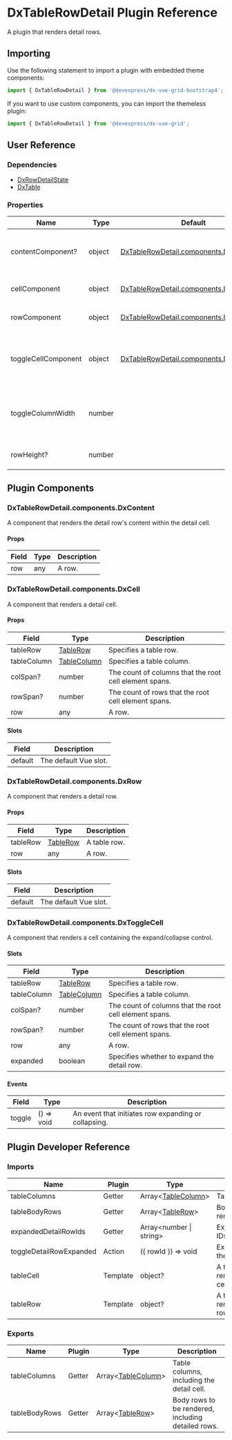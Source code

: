 # DxTableRowDetail Plugin Reference

A plugin that renders detail rows.

## Importing

Use the following statement to import a plugin with embedded theme components:

```js
import { DxTableRowDetail } from '@devexpress/dx-vue-grid-bootstrap4';
```

If you want to use custom components, you can import the themeless plugin:

```js
import { DxTableRowDetail } from '@devexpress/dx-vue-grid';
```

## User Reference

### Dependencies

- [DxRowDetailState](row-detail-state.md)
- [DxTable](table.md)

### Properties

Name | Type | Default | Description
-----|------|---------|------------
contentComponent? | object | [DxTableRowDetail.components.DxContent](#dxtablerowdetailcomponentsdxcontent) | A component that renders the detail row's content within the detail cell.
cellComponent | object | [DxTableRowDetail.components.DxCell](#dxtablerowdetailcomponentsdxcell) | A component that renders a detail cell.
rowComponent | object | [DxTableRowDetail.components.DxRow](#dxtablerowdetailcomponentsdxrow) | A component that renders a detail row.
toggleCellComponent | object | [DxTableRowDetail.components.DxToggleCell](#dxtablerowdetailcomponentsdxtogglecell) | A component that renders a cell containing the expand/collapse control.
toggleColumnWidth | number | | Specifies the width of the column containing expand/collapse controls.
rowHeight? | number | | Specifies the detail row height.

## Plugin Components

### DxTableRowDetail.components.DxContent

A component that renders the detail row's content within the detail cell.

#### Props

Field | Type | Description
------|------|------------
row | any | A row.

### DxTableRowDetail.components.DxCell

A component that renders a detail cell.

#### Props

Field | Type | Description
------|------|------------
tableRow | [TableRow](table.md#tablerow) | Specifies a table row.
tableColumn | [TableColumn](table.md#tablecolumn) | Specifies a table column.
colSpan? | number | The count of columns that the root cell element spans.
rowSpan? | number | The count of rows that the root cell element spans.
row | any | A row.

#### Slots

Field | Description
------|------------
default | The default Vue slot.

### DxTableRowDetail.components.DxRow

A component that renders a detail row.

#### Props

Field | Type | Description
------|------|------------
tableRow | [TableRow](#tablerow) | A table row.
row | any | A row.

#### Slots

Field | Description
------|------------
default | The default Vue slot.

### DxTableRowDetail.components.DxToggleCell

A component that renders a cell containing the expand/collapse control.

#### Slots

Field | Type | Description
------|------|------------
tableRow | [TableRow](table.md#tablerow) | Specifies a table row.
tableColumn | [TableColumn](table.md#tablecolumn) | Specifies a table column.
colSpan? | number | The count of columns that the root cell element spans.
rowSpan? | number | The count of rows that the root cell element spans.
row | any | A row.
expanded | boolean | Specifies whether to expand the detail row.

#### Events

Field | Type | Description
------|------|------------
toggle | () => void | An event that initiates row expanding or collapsing.

## Plugin Developer Reference

### Imports

Name | Plugin | Type | Description
-----|--------|------|------------
tableColumns | Getter | Array&lt;[TableColumn](table.md#tablecolumn)&gt; | Table columns.
tableBodyRows | Getter | Array&lt;[TableRow](table.md#tablerow)&gt; | Body rows to be rendered.
expandedDetailRowIds | Getter | Array&lt;number &#124; string&gt; | Expanded rows IDs.
toggleDetailRowExpanded | Action | ({ rowId }) => void | Expands/collapses the specified row.
tableCell | Template | object? | A template that renders a table cell.
tableRow | Template | object? | A template that renders a table row.

### Exports

Name | Plugin | Type | Description
-----|--------|------|------------
tableColumns | Getter | Array&lt;[TableColumn](table.md#tablecolumn)&gt; | Table columns, including the detail cell.
tableBodyRows | Getter | Array&lt;[TableRow](table.md#tablerow)&gt; | Body rows to be rendered, including detailed rows.
